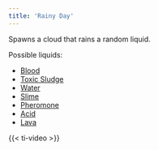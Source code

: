 ```yaml
---
title: 'Rainy Day'
---
```


Spawns a cloud that rains a random liquid.

Possible liquids:
- [Blood](https://noita.wiki.gg/wiki/Blood)
- [Toxic Sludge](https://noita.wiki.gg/wiki/Toxic_Sludge)
- [Water](https://noita.wiki.gg/wiki/Water)
- [Slime](https://noita.wiki.gg/wiki/Slime)
- [Pheromone](https://noita.wiki.gg/wiki/Pheromone)
- [Acid](https://noita.wiki.gg/wiki/Acid)
- [Lava](https://noita.wiki.gg/wiki/Lava)

{{< ti-video >}}
